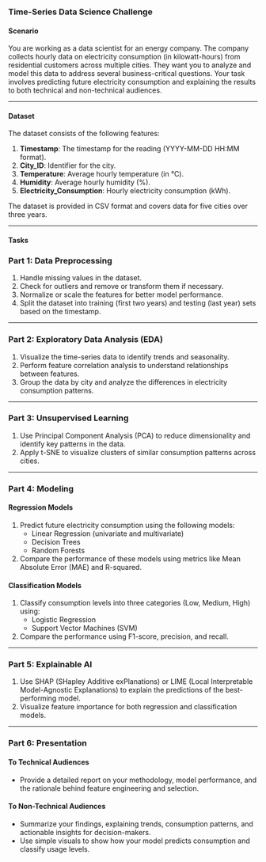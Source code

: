 ### **Time-Series Data Science Challenge**

#### **Scenario**
You are working as a data scientist for an energy company. The company collects hourly data on electricity consumption (in kilowatt-hours) from residential customers across multiple cities. They want you to analyze and model this data to address several business-critical questions. Your task involves predicting future electricity consumption and explaining the results to both technical and non-technical audiences.

---

#### **Dataset**
The dataset consists of the following features:
1. **Timestamp**: The timestamp for the reading (YYYY-MM-DD HH:MM format).
2. **City_ID**: Identifier for the city.
3. **Temperature**: Average hourly temperature (in °C).
4. **Humidity**: Average hourly humidity (%).
5. **Electricity_Consumption**: Hourly electricity consumption (kWh).

The dataset is provided in CSV format and covers data for five cities over three years.

---

#### **Tasks**
### **Part 1: Data Preprocessing**
1. Handle missing values in the dataset.
2. Check for outliers and remove or transform them if necessary.
3. Normalize or scale the features for better model performance.
4. Split the dataset into training (first two years) and testing (last year) sets based on the timestamp.

---

### **Part 2: Exploratory Data Analysis (EDA)**
1. Visualize the time-series data to identify trends and seasonality.
2. Perform feature correlation analysis to understand relationships between features.
3. Group the data by city and analyze the differences in electricity consumption patterns.

---

### **Part 3: Unsupervised Learning**
1. Use Principal Component Analysis (PCA) to reduce dimensionality and identify key patterns in the data.
2. Apply t-SNE to visualize clusters of similar consumption patterns across cities.

---

### **Part 4: Modeling**
#### **Regression Models**
1. Predict future electricity consumption using the following models:
   - Linear Regression (univariate and multivariate)
   - Decision Trees
   - Random Forests
2. Compare the performance of these models using metrics like Mean Absolute Error (MAE) and R-squared.

#### **Classification Models**
1. Classify consumption levels into three categories (Low, Medium, High) using:
   - Logistic Regression
   - Support Vector Machines (SVM)
2. Compare the performance using F1-score, precision, and recall.

---

### **Part 5: Explainable AI**
1. Use SHAP (SHapley Additive exPlanations) or LIME (Local Interpretable Model-Agnostic Explanations) to explain the predictions of the best-performing model.
2. Visualize feature importance for both regression and classification models.

---

### **Part 6: Presentation**
#### **To Technical Audiences**
- Provide a detailed report on your methodology, model performance, and the rationale behind feature engineering and selection.

#### **To Non-Technical Audiences**
- Summarize your findings, explaining trends, consumption patterns, and actionable insights for decision-makers.
- Use simple visuals to show how your model predicts consumption and classify usage levels.
